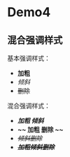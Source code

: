 # Demo4

## 混合强调样式 

基本强调样式：

- **加粗**
- *倾斜*
- ~~删除~~

混合强调样式：

- ***加粗 倾斜***
- **~~ 加粗 删除 ~~**
- *~~倾斜删除~~*
- ***~~加粗倾斜删除~~***

